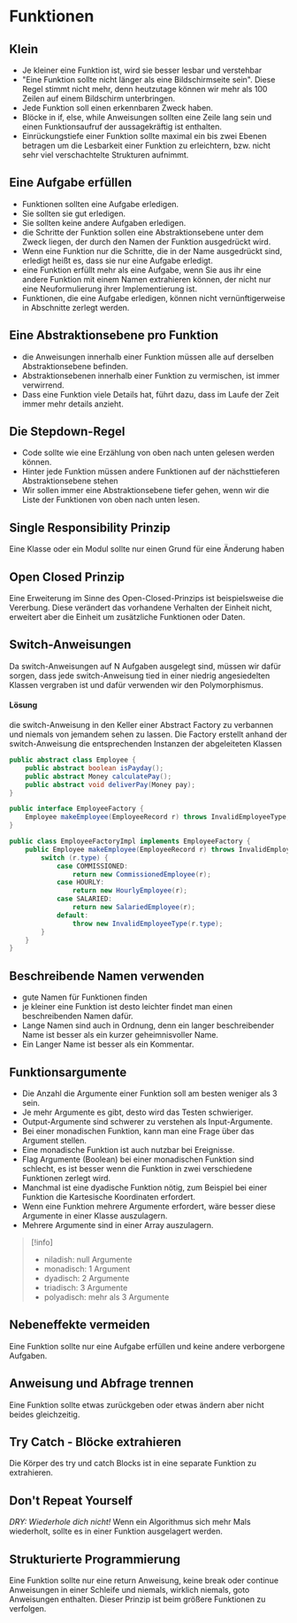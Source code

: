 # Funktionen
## Klein
- Je kleiner eine Funktion ist, wird sie besser lesbar und verstehbar
- "Eine Funktion sollte nicht länger als eine Bildschirmseite sein". Diese Regel stimmt nicht mehr, denn heutzutage können wir mehr als 100 Zeilen auf einem Bildschirm unterbringen.
- Jede Funktion soll einen erkennbaren Zweck haben.
- Blöcke in if, else, while Anweisungen sollten eine Zeile lang sein und einen Funktionsaufruf der aussagekräftig ist enthalten.
- Einrückungstiefe einer Funktion sollte maximal ein bis zwei Ebenen betragen um die Lesbarkeit einer Funktion zu erleichtern, bzw. nicht sehr viel verschachtelte Strukturen aufnimmt.
## Eine Aufgabe erfüllen
- Funktionen sollten eine Aufgabe erledigen.
- Sie sollten sie gut erledigen.
- Sie sollten keine andere Aufgaben erledigen.
- die Schritte der Funktion sollen eine Abstraktionsebene unter dem Zweck liegen, der durch den Namen der Funktion ausgedrückt wird.
- Wenn eine Funktion nur die Schritte, die in der Name ausgedrückt sind, erledigt heißt es, dass sie nur eine Aufgabe erledigt.
- eine Funktion erfüllt mehr als eine Aufgabe, wenn Sie aus ihr eine andere Funktion mit einem Namen extrahieren können, der nicht nur eine Neuformulierung ihrer Implementierung ist.
- Funktionen, die eine Aufgabe erledigen, können nicht vernünftigerweise in Abschnitte zerlegt werden.

## Eine Abstraktionsebene pro Funktion
- die Anweisungen innerhalb einer Funktion müssen alle auf derselben Abstraktionsebene befinden.
- Abstraktionsebenen innerhalb einer Funktion zu vermischen, ist immer verwirrend.
- Dass eine Funktion viele Details hat, führt dazu, dass im Laufe der Zeit immer mehr details anzieht.

## Die Stepdown-Regel
- Code sollte wie eine Erzählung von oben nach unten gelesen werden können.
- Hinter jede Funktion müssen andere Funktionen auf der nächsttieferen Abstraktionsebene stehen
- Wir sollen immer eine Abstraktionsebene tiefer gehen, wenn wir die Liste der Funktionen von oben nach unten lesen.

## Single Responsibility Prinzip
Eine Klasse oder ein Modul sollte nur einen Grund für eine Änderung haben

## Open Closed Prinzip
Eine Erweiterung im Sinne des Open-Closed-Prinzips ist beispielsweise die Vererbung. Diese verändert das vorhandene Verhalten der Einheit nicht, erweitert aber die Einheit um zusätzliche Funktionen oder Daten.

## Switch-Anweisungen
Da switch-Anweisungen auf N Aufgaben ausgelegt sind, müssen wir dafür sorgen, dass jede switch-Anweisung tied in einer niedrig angesiedelten Klassen vergraben ist und dafür verwenden wir den Polymorphismus.

#### Lösung
die switch-Anweisung in den Keller einer Abstract Factory zu verbannen und niemals von jemandem sehen zu lassen. Die Factory erstellt anhand der switch-Anweisung die entsprechenden Instanzen der abgeleiteten Klassen

```java
public abstract class Employee {
    public abstract boolean isPayday();
    public abstract Money calculatePay();
    public abstract void deliverPay(Money pay);
}

public interface EmployeeFactory {
    Employee makeEmployee(EmployeeRecord r) throws InvalidEmployeeType;
}

public class EmployeeFactoryImpl implements EmployeeFactory {
    public Employee makeEmployee(EmployeeRecord r) throws InvalidEmployeeType {
        switch (r.type) {
            case COMMISSIONED:
                return new CommissionedEmployee(r);
            case HOURLY:
                return new HourlyEmployee(r);
            case SALARIED:
                return new SalariedEmployee(r);
            default:
                throw new InvalidEmployeeType(r.type);
        }
    }
}
```

## Beschreibende Namen verwenden
- gute Namen für Funktionen finden
- je kleiner eine Funktion ist desto leichter findet man einen beschreibenden Namen dafür.
- Lange Namen sind auch in Ordnung, denn ein langer beschreibender Name ist besser als ein kurzer geheimnisvoller Name.
- Ein Langer Name ist besser als ein Kommentar.

## Funktionsargumente
- Die Anzahl die Argumente einer Funktion soll am besten weniger als 3 sein.
- Je mehr Argumente es gibt, desto wird das Testen schwieriger.
- Output-Argumente sind schwerer zu verstehen als Input-Argumente.
- Bei einer monadischen Funktion, kann man eine Frage über das Argument stellen.
- Eine monadische Funktion ist auch nutzbar bei Ereignisse.
- Flag Argumente (Boolean) bei einer monadischen Funktion sind schlecht, es ist besser wenn die Funktion in zwei verschiedene Funktionen zerlegt wird.
- Manchmal ist eine dyadische Funktion nötig, zum Beispiel bei einer Funktion die Kartesische Koordinaten erfordert.
- Wenn eine Funktion mehrere Argumente erfordert, wäre besser diese Argumente in einer Klasse auszulagern.
- Mehrere Argumente sind in einer Array auszulagern.
>[!info]
> - niladish: null Argumente
> - monadisch: 1 Argument
> - dyadisch: 2 Argumente
> - triadisch: 3 Argumente
> - polyadisch: mehr als 3 Argumente

## Nebeneffekte vermeiden
Eine Funktion sollte nur eine Aufgabe erfüllen und keine andere verborgene Aufgaben.

## Anweisung und Abfrage trennen
Eine Funktion sollte etwas zurückgeben oder etwas ändern aber nicht beides gleichzeitig.

## Try Catch - Blöcke extrahieren
Die Körper des try und catch Blocks ist in eine separate Funktion zu extrahieren.

## Don't Repeat Yourself
_DRY: Wiederhole dich nicht!_
Wenn ein Algorithmus sich mehr Mals wiederholt, sollte es in einer Funktion ausgelagert werden.

## Strukturierte Programmierung
Eine Funktion sollte nur eine return Anweisung, keine break oder
continue Anweisungen in einer Schleife und niemals, wirklich niemals, goto Anweisungen enthalten. Dieser Prinzip ist beim größere Funktionen zu verfolgen.